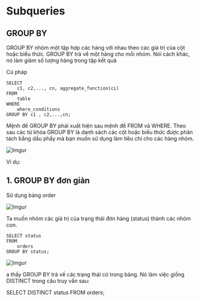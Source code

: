 # Subqueries

## GROUP BY

GROUP BY nhóm một tập hợp các hàng với nhau theo các giá trị của cột hoặc biểu thức. GROUP BY trả về một hàng cho mỗi nhóm. Nói cách khác, nó làm giảm số lượng hàng trong tập kết quả

Cú pháp

    SELECT 
        c1, c2,..., cn, aggregate_function(ci)
    FROM
        table
    WHERE
        where_conditions
    GROUP BY c1 , c2,...,cn;

Mệnh đề GROUP BY phải xuất hiện sau mệnh đề FROM và WHERE. Theo sau các từ khóa GROUP BY là danh sách các cột hoặc biểu thức được phân tách bằng dấu phẩy mà bạn muốn sử dụng làm tiêu chí cho các hàng nhóm.

![Imgur](https://i.imgur.com/UvqsTZB.png)

Ví dụ:

## 1. GROUP BY đơn giản

Sử dụng bảng order

![Imgur](https://i.imgur.com/4M2k8Tw.png)

Ta muốn nhóm các giá trị của trạng thái đơn hàng (status) thành các nhóm con.

    SELECT status
    FROM 
        orders
    GROUP BY status;

![Imgur](https://i.imgur.com/30A0m2w.png)

a thấy GROUP BY trả về các trạng thái có trong bảng. Nó làm việc giống DISTINCT trong câu truy vấn sau:

SELECT DISTINCT
    status
FROM
    orders;

